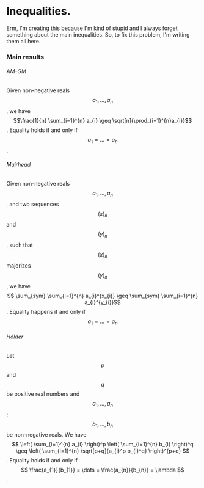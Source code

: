 # Inequalities.

Erm, I'm creating this because I'm kind of stupid and I always forget something about the main inequalities. So, to fix this problem, I'm writing them all here.

### Main results

###### AM-GM
Given non-negative reals $$a_{1}, \dots, a_{n}$$, we have $$\frac{1}{n} \sum_{i=1}^{n} a_{i} \geq \sqrt[n]{\prod_{i=1}^{n}a_{i}}$$.
Equality holds if and only if $$a_{1}=\dots=a_{n}$$.

###### Muirhead
Given non-negative reals $$a_{1}, \dots, a_{n}$$, and two sequences $$(x)_{n}$$ and $$(y)_{n}$$, such that $$(x)_{n}$$ majorizes $$(y)_{n}$$, we have
$$ \sum_{sym} \sum_{i=1}^{n} a_{i}^{x_{i}} \geq \sum_{sym} \sum_{i=1}^{n} a_{i}^{y_{i}}$$.
Equality happens if and only if $$a_{1} = \dots = a_{n}$$


###### Hölder
Let $$p$$ and $$q$$ be positive real numbers and $$a_{1}, \dots, a_{n}$$; $$b_{1}, \dots, b_{n}$$ be non-negative reals. We have
$$ \left( \sum_{i=1}^{n} a_{i} \right)^p \left( \sum_{i=1}^{n} b_{i} \right)^q \geq \left( \sum_{i=1}^{n} \sqrt[p+q]{a_{i}^p b_{i}^q} \right)^{p+q} $$.
Equality holds if and only if $$ \frac{a_{1}}{b_{1}} = \dots = \frac{a_{n}}{b_{n}} = \lambda $$. 


